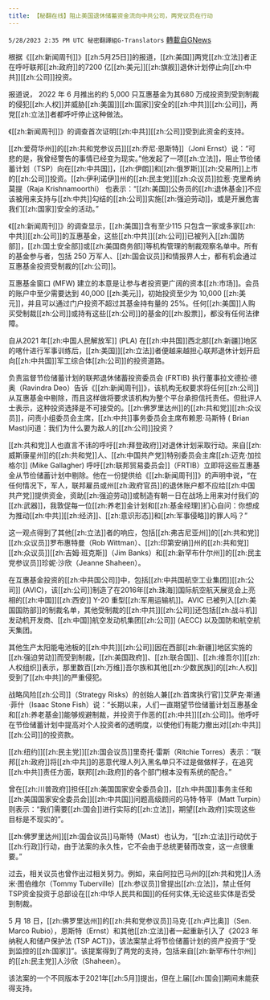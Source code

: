 ```yaml
---
title: 【秘翻在线】阻止美国退休储蓄资金流向中共公司，两党议员在行动
---
```

`5/28/2023 2:35 PM UTC 秘密翻譯組G-Translators` [轉載自GNews](https://gnews.org/articles/1337630)

根据《[[zh:新闻周刊]]》[[zh:5月25日]]的报道，[[zh:美国]]两党[[zh:立法]]者正在呼吁联邦[[zh:政府]]的7200 亿[[zh:美元]][[zh:旗舰]]退休计划停止向[[zh:中共]][[zh:公司]]投资。

报道说， 2022 年 6 月推出的约 5,000 只互惠基金为其680 万成投资到受到制裁的侵犯[[zh:人权]]并威胁[[zh:美国]][[zh:国家]]安全的[[zh:中共]][[zh:公司]]，两党[[zh:立法]]者都呼吁停止这种做法。

《[[zh:新闻周刊]]》的调查首次证明[[zh:中共]][[zh:公司]]受到此资金的支持。

[[zh:爱荷华州]]的[[zh:共和党参议员]][[zh:乔尼·恩斯特]]（Joni Ernst）说：“可悲的是，我曾经警告的事情已经变为现实。”他发起了一项[[zh:立法]]，阻止节俭储蓄计划（TSP）向在[[zh:中共国]]，[[zh:伊朗]]和[[zh:俄罗斯]][[zh:交易所]]上市的[[zh:公司]]投资。[[zh:伊利诺伊]]州的[[zh:民主党]][[zh:众议员]]拉惹·克里希纳莫提（Raja Krishnamoorthi） 也表示：“[[zh:美国]]公务员的[[zh:退休基金]]不应该被用来支持与[[zh:中共]]勾结的[[zh:公司]]实施[[zh:强迫劳动]]，或是开展危害我们[[zh:国家]]安全的活动。”

《[[zh:新闻周刊]]》的调查显示，[[zh:美国]]含有至少115 只包含一家或多家[[zh:中共]][[zh:公司]]的互惠基金，这些[[zh:中共]][[zh:公司]]已被列入[[zh:国防部]]，[[zh:国土安全部]]或[[zh:美国商务部]]等机构管理的制裁观察名单中。所有的基金参与者，包括 250 万军人、[[zh:国会议员]]和情报界人士，都有机会通过互惠基金投资受制裁的[[zh:公司]]。

互惠基金窗口 (MFW) 建立的本意是让参与者投资更广阔的资本[[zh:市场]]。会员的账户中至少需要达到 40,000 [[zh:美元]]，初始投资至少为 10,000 [[zh:美元]]，并且可以通过门户投资不超过其基金持有量的 25%。任何[[zh:美国]]人购买受制裁[[zh:公司]]或持有这些[[zh:公司]]的基金的[[zh:股票]]，都没有任何法律障。

自从2021 年[[zh:中国人民解放军]] (PLA) 在[[zh:中共国]]西北部[[zh:新疆]]地区的喀什进行军事训练后，[[zh:美国]][[zh:立法]]者便越来越担心联邦退休计划开启向[[zh:中共国]]军工综合体[[zh:公司]]的投资道路。

负责监督节俭储蓄计划的联邦退休储蓄投资委员会 (FRTIB) 执行董事拉文德拉·德奥（Ravindra Deo）告诉《[[zh:新闻周刊]]》，该机构无权要求将任何[[zh:公司]]从互惠基金中剔除，而且这样做将要求该机构为整个平台承担信托责任。但批评人士表示，这种投资选择是不可接受的。[[zh:佛罗里达州]]的[[zh:共和党]][[zh:众议员]]，问责小组委员会主席，[[zh:中共]]事务委员会主席布赖恩·马斯特 ( Brian Mast)问道：我们为什么要为敌人的[[zh:公司]]投资？

[[zh:共和党]]人也直言不讳的呼吁[[zh:拜登政府]]对退休计划采取行动。来自[[zh:威斯康星州]]的[[zh:共和党]]人、[[zh:中国共产党]]特别委员会主席[[zh:迈克·加拉格尔]] (Mike Gallagher) 呼吁[[zh:联邦贸易委员会]]（FRTIB）立即将这些互惠基金从节俭储蓄计划中剔除。他在一份提供给《[[zh:新闻周刊]]》的声明中说，“在任何情况下，军人，联邦雇员或州[[zh:政府官员]]的退休账户都不应给[[zh:中国共产党]]提供资金，资助[[zh:强迫劳动]]或制造有朝一日在战场上用来对付我们的[[zh:武器]]，我敦促每一位[[zh:养老]]金计划和[[zh:基金经理]]扪心自问：你想成为推动[[zh:中共]][[zh:经济]]、[[zh:意识形态]]和[[zh:军事侵略]]的罪人吗？”

这一观点得到了其他[[zh:立法]]者的响应，包括[[zh:弗吉尼亚州]]的[[zh:共和党]][[zh:众议员]]罗布惠特曼（Rob Wittman）、[[zh:印第安纳]]州的[[zh:共和党]][[zh:众议员]][[zh:吉姆·班克斯]]（Jim Banks）和[[zh:新罕布什尔州]]的[[zh:民主党参议员]]珍妮·沙欣（Jeanne Shaheen）。

在互惠基金投资的[[zh:中共国公司]]中，包括[[zh:中共国航空工业集团]][[zh:公司]] (AVIC)，该[[zh:公司]]制造了在2016年[[zh:珠海]]国际航空航天展览会上亮相的[[zh:中国]][[zh:西安]] Y-20 重型[[zh:军用运输机]]。AVIC 已被列入[[zh:美国国防部]]的制裁名单，其他受制裁的[[zh:中共]][[zh:公司]]还包括[[zh:战斗机]]发动机开发商、[[zh:中国]]航空发动机集团[[zh:公司]] (AECC) 以及国防和航空航天集团。

其他生产太阳能电池板的[[zh:中共]][[zh:公司]]因在西部[[zh:新疆]]地区实施的[[zh:强迫劳动]]而受到制裁，[[zh:美国政府]]、[[zh:联合国]]、[[zh:维吾尔]][[zh:人权组织]]表示，那里数百[[zh:万维]]吾尔族和其他[[zh:少数民族]]的[[zh:人权]]受到了[[zh:中共]]的严重侵犯。

战略风险[[zh:公司]]（Strategy Risks）的创始人兼[[zh:首席执行官]]艾萨克·斯通·菲什（Isaac Stone Fish）说：“长期以来，人们一直期望节俭储蓄计划互惠基金和[[zh:养老基金]]能够规避制裁，并投资于作恶的[[zh:中共]][[zh:公司]]。他呼吁在节俭储蓄计划中提高对个人投资者的透明度，以使他们有能力撤出对[[zh:中共]][[zh:公司]]的投资款。

[[zh:纽约]][[zh:民主党]][[zh:国会议员]]里奇托·雷斯（Ritchie Torres）表示：“联邦[[zh:政府]]将[[zh:中共]]的恶意代理人列入黑名单只不过是做做样子，在追究[[zh:中共]]责任方面，联邦[[zh:政府]]的各个部门根本没有系统的配合。”

曾在[[zh:川普政府]]担任[[zh:美国国家安全委员会]]，[[zh:中共国]]事务主任和[[zh:美国国家安全委员会]][[zh:中共国]]问题高级顾问的马特·特平（Matt Turpin）则表示：“我们需要[[zh:国会]]进行实际的[[zh:立法]]，期望[[zh:政府]]实现这些目标是不现实的”。

[[zh:佛罗里达州]][[zh:国会议员]]马斯特（Mast）也认为，“[[zh:立法]]行动优于[[zh:行政]]行动，由于法案的永久性，它不会由于总统更替而改变，这一点很重要。”

过去，相关议员也曾作出过相关努力。例如，来自阿拉巴马州的[[zh:共和党]]人汤米·图伯维尔（Tommy Tuberville）[[zh:参议员]]曾提出[[zh:立法]]，禁止任何TSP资金投资于总部设在[[zh:中华人民共和国]]的任何实体,无论这些实体是否受到制裁。

5 月 18 日，[[zh:佛罗里达州]]的[[zh:共和党参议员]]马克·[[zh:卢比奥]]（Sen. Marco Rubio），恩斯特（Ernst）和其他[[zh:立法]]者一起重新引入了《2023 年纳税人和储户保护法 (TSP ACT)》，该法案禁止将节俭储蓄计划的资产投资于“受到监控的[[zh:国家]]”。该提案得到了两党的支持，包括来自[[zh:新罕布什尔州]]的[[zh:民主党]]人沙欣（Shaheen）。

该法案的一个不同版本于2021年[[zh:5月]]提出，但在上届[[zh:国会]]期间未能获得支持。
